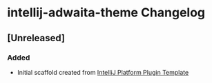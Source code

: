 <!-- Keep a Changelog guide -> https://keepachangelog.com -->

# intellij-adwaita-theme Changelog

## [Unreleased]
### Added
- Initial scaffold created from [IntelliJ Platform Plugin Template](https://github.com/JetBrains/intellij-platform-plugin-template)
